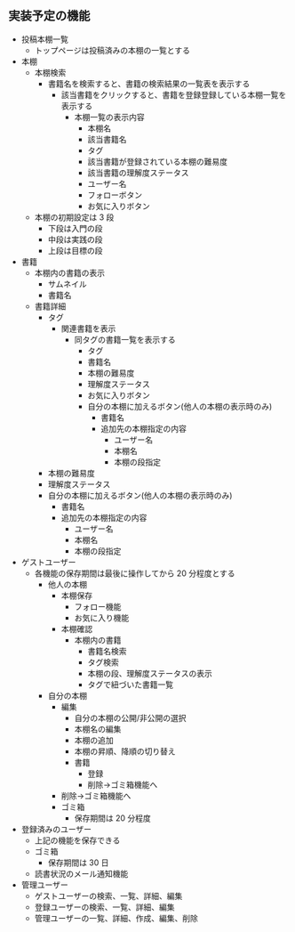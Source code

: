 ## 実装予定の機能

- 投稿本棚一覧
  - トップページは投稿済みの本棚の一覧とする
- 本棚
  - 本棚検索
    - 書籍名を検索すると、書籍の検索結果の一覧表を表示する
      - 該当書籍をクリックすると、書籍を登録登録している本棚一覧を表示する
        - 本棚一覧の表示内容
          - 本棚名
          - 該当書籍名
          - タグ
          - 該当書籍が登録されている本棚の難易度
          - 該当書籍の理解度ステータス
          - ユーザー名
          - フォローボタン
          - お気に入りボタン
  - 本棚の初期設定は 3 段
    - 下段は入門の段
    - 中段は実践の段
    - 上段は目標の段
- 書籍
  - 本棚内の書籍の表示
    - サムネイル
    - 書籍名
  - 書籍詳細
    - タグ
      - 関連書籍を表示
        - 同タグの書籍一覧を表示する
          - タグ
          - 書籍名
          - 本棚の難易度
          - 理解度ステータス
          - お気に入りボタン
          - 自分の本棚に加えるボタン(他人の本棚の表示時のみ)
            - 書籍名
            - 追加先の本棚指定の内容
              - ユーザー名
              - 本棚名
              - 本棚の段指定
    - 本棚の難易度
    - 理解度ステータス
    - 自分の本棚に加えるボタン(他人の本棚の表示時のみ)
      - 書籍名
      - 追加先の本棚指定の内容
        - ユーザー名
        - 本棚名
        - 本棚の段指定
- ゲストユーザー
  - 各機能の保存期間は最後に操作してから 20 分程度とする
    - 他人の本棚
      - 本棚保存
        - フォロー機能
        - お気に入り機能
      - 本棚確認
        - 本棚内の書籍
          - 書籍名検索
          - タグ検索
          - 本棚の段、理解度ステータスの表示
          - タグで紐づいた書籍一覧
    - 自分の本棚
      - 編集
        - 自分の本棚の公開/非公開の選択
        - 本棚名の編集
        - 本棚の追加
        - 本棚の昇順、降順の切り替え
        - 書籍
          - 登録
          - 削除->ゴミ箱機能へ
      - 削除->ゴミ箱機能へ
      - ゴミ箱
        - 保存期間は 20 分程度
- 登録済みのユーザー
  - 上記の機能を保存できる
  - ゴミ箱
    - 保存期間は 30 日
  - 読書状況のメール通知機能
- 管理ユーザー
  - ゲストユーザーの検索、一覧、詳細、編集
  - 登録ユーザーの検索、一覧、詳細、編集
  - 管理ユーザーの一覧、詳細、作成、編集、削除
